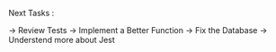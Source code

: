 Next Tasks :

-> Review Tests
-> Implement a Better Function
-> Fix the Database
-> Understend more about Jest
